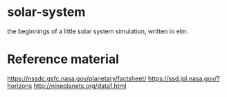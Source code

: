 # solar-system

the beginnings of a little solar system simulation, written in elm.

# Reference material

https://nssdc.gsfc.nasa.gov/planetary/factsheet/
https://ssd.jpl.nasa.gov/?horizons
http://nineplanets.org/data1.html
